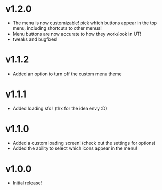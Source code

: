 # v1.2.0
- The menu is now customizable! pick which buttons appear in the top menu, including shortcuts to other menus!
- Menu buttons are now accurate to how they work/look in UT!
- tweaks and bugfixes!

# v1.1.2
- Added an option to turn off the custom menu theme

# v1.1.1
- Added loading sfx ! (thx for the idea envy :D)   

# v1.1.0
- Added a custom loading screen! (check out the settings for options)
- Added the ability to select which icons appear in the menu!

# v1.0.0
- Initial release!